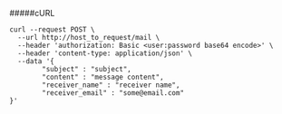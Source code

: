 #####cURL

    curl --request POST \
      --url http://host_to_request/mail \
      --header 'authorization: Basic <user:password base64 encode>' \
      --header 'content-type: application/json' \
      --data '{
            "subject" : "subject",
            "content" : "message content",
            "receiver_name" : "receiver name",
            "receiver_email" : "some@email.com"
    }'